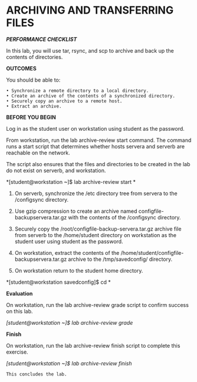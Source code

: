 # ARCHIVING AND TRANSFERRING FILES #

***PERFORMANCE CHECKLIST***

In this lab, you will use tar, rsync, and scp to archive and back up the contents of directories. 

**OUTCOMES**

You should be able to: 

    • Synchronize a remote directory to a local directory. 
    • Create an archive of the contents of a synchronized directory. 
    • Securely copy an archive to a remote host. 
    • Extract an archive. 

**BEFORE YOU BEGIN** 

Log in as the student user on workstation using student as the password.

From workstation, run the lab archive-review start command. The command runs a start script that determines whether hosts servera and serverb are reachable on the network.

The script also ensures that the files and directories to be created in the lab do not exist on serverb, and workstation. 

*[student@workstation ~]$ lab archive-review start *

1. On serverb, synchronize the /etc directory tree from servera to the /configsync directory.

2. Use gzip compression to create an archive named configfile-backupservera.tar.gz with the contents of the /configsync directory.

3. Securely copy the /root/configfile-backup-servera.tar.gz archive file from serverb to the /home/student directory on workstation as the student user using student as the password.

4. On workstation, extract the contents of the /home/student/configfile-backupservera.tar.gz archive to the /tmp/savedconfig/ directory.

5. On workstation return to the student home directory.

*[student@workstation savedconfig]$ cd *

**Evaluation**

On workstation, run the lab archive-review grade script to confirm success on this lab. 

*[student@workstation ~]$ lab archive-review grade*

**Finish**

On workstation, run the lab archive-review finish script to complete this exercise. 

*[student@workstation ~]$ lab archive-review finish* 

    This concludes the lab. 
